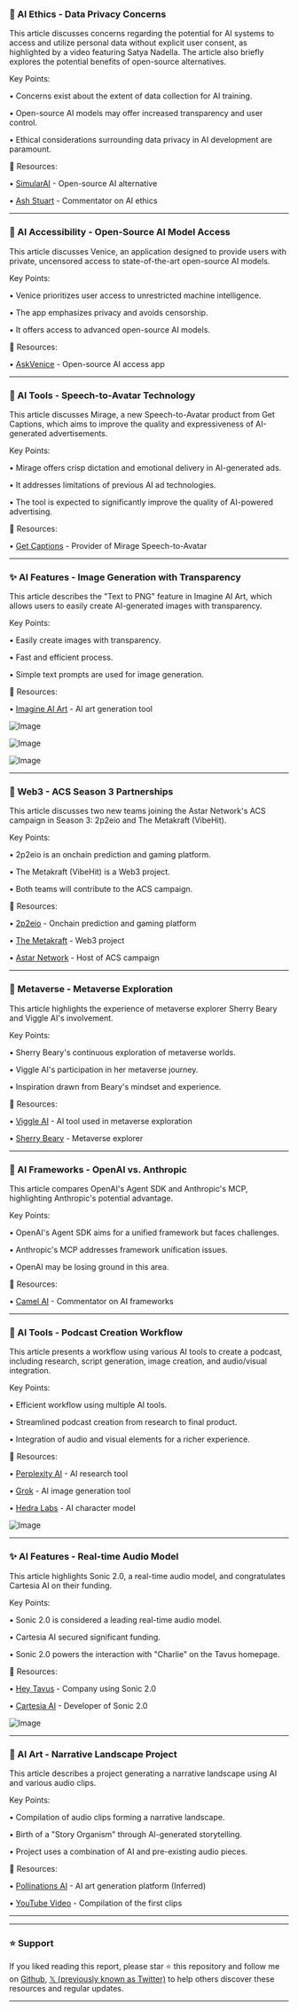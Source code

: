 ### 🤖 AI Ethics - Data Privacy Concerns

This article discusses concerns regarding the potential for AI systems to access and utilize personal data without explicit user consent, as highlighted by a video featuring Satya Nadella.  The article also briefly explores the potential benefits of open-source alternatives.

Key Points:

• Concerns exist about the extent of data collection for AI training.


• Open-source AI models may offer increased transparency and user control.


• Ethical considerations surrounding data privacy in AI development are paramount.


🔗 Resources:

• [SimularAI](https://x.com/SimularAI) - Open-source AI alternative


• [Ash Stuart](https://x.com/ash_stuart_) - Commentator on AI ethics


---
### 🤖 AI Accessibility - Open-Source AI Model Access

This article discusses Venice, an application designed to provide users with private, uncensored access to state-of-the-art open-source AI models.

Key Points:

• Venice prioritizes user access to unrestricted machine intelligence.


• The app emphasizes privacy and avoids censorship.


• It offers access to advanced open-source AI models.


🔗 Resources:

• [AskVenice](https://x.com/AskVenice) - Open-source AI access app


---
### 🚀 AI Tools - Speech-to-Avatar Technology

This article discusses Mirage, a new Speech-to-Avatar product from Get Captions, which aims to improve the quality and expressiveness of AI-generated advertisements.

Key Points:

• Mirage offers crisp dictation and emotional delivery in AI-generated ads.


• It addresses limitations of previous AI ad technologies.


• The tool is expected to significantly improve the quality of AI-powered advertising.


🔗 Resources:

• [Get Captions](https://x.com/getcaptionsapp) - Provider of Mirage Speech-to-Avatar


---
### ✨ AI Features - Image Generation with Transparency

This article describes the "Text to PNG" feature in Imagine AI Art, which allows users to easily create AI-generated images with transparency.

Key Points:

• Easily create images with transparency.


• Fast and efficient process.


• Simple text prompts are used for image generation.



🔗 Resources:

• [Imagine AI Art](https://x.com/Imagine_aiart) - AI art generation tool


![Image](https://pbs.twimg.com/media/Gl1566KXEAUh8XG?format=jpg&name=small)

![Image](https://pbs.twimg.com/media/Gl16EBVaQAA1Egh?format=jpg&name=small)

![Image](https://pbs.twimg.com/media/Gl1680vawAAixJg?format=jpg&name=small)

---
### 🤖 Web3 - ACS Season 3 Partnerships

This article discusses two new teams joining the Astar Network's ACS campaign in Season 3: 2p2eio and The Metakraft (VibeHit).

Key Points:

• 2p2eio is an onchain prediction and gaming platform.


• The Metakraft (VibeHit) is a Web3 project.


• Both teams will contribute to the ACS campaign.


🔗 Resources:

• [2p2eio](https://x.com/2p2eio) - Onchain prediction and gaming platform


• [The Metakraft](https://x.com/TheMetakraft) - Web3 project


• [Astar Network](https://x.com/AstarNetwork) -  Host of ACS campaign


---
### 🤖 Metaverse - Metaverse Exploration

This article highlights the experience of metaverse explorer Sherry Beary and Viggle AI's involvement.

Key Points:

• Sherry Beary's continuous exploration of metaverse worlds.


• Viggle AI's participation in her metaverse journey.


• Inspiration drawn from Beary's mindset and experience.


🔗 Resources:

• [Viggle AI](https://x.com/ViggleAI) - AI tool used in metaverse exploration


• [Sherry Beary](https://x.com/sherrybeary111) - Metaverse explorer


---
### 🤖 AI Frameworks - OpenAI vs. Anthropic

This article compares OpenAI's Agent SDK and Anthropic's MCP, highlighting Anthropic's potential advantage.

Key Points:

• OpenAI's Agent SDK aims for a unified framework but faces challenges.


• Anthropic's MCP addresses framework unification issues.


• OpenAI may be losing ground in this area.


🔗 Resources:

• [Camel AI](https://x.com/CamelAIOrg) - Commentator on AI frameworks


---
### 🚀 AI Tools - Podcast Creation Workflow

This article presents a workflow using various AI tools to create a podcast, including research, script generation, image creation, and audio/visual integration.

Key Points:

• Efficient workflow using multiple AI tools.


• Streamlined podcast creation from research to final product.


• Integration of audio and visual elements for a richer experience.



🔗 Resources:

• [Perplexity AI](https://x.com/perplexity_ai) - AI research tool


• [Grok](https://x.com/grok) - AI image generation tool


• [Hedra Labs](https://x.com/hedra_labs) - AI character model


![Image](https://pbs.twimg.com/ext_tw_video_thumb/1899642753329364992/pu/img/ppQVsPWObtEOefY5.jpg)


---
### ✨ AI Features - Real-time Audio Model

This article highlights Sonic 2.0, a real-time audio model, and congratulates Cartesia AI on their funding.

Key Points:

• Sonic 2.0 is considered a leading real-time audio model.


• Cartesia AI secured significant funding.


• Sonic 2.0 powers the interaction with "Charlie" on the Tavus homepage.


🔗 Resources:

• [Hey Tavus](https://x.com/heytavus) - Company using Sonic 2.0


• [Cartesia AI](https://x.com/cartesia_ai) - Developer of Sonic 2.0


![Image](https://pbs.twimg.com/amplify_video_thumb/1899479658774609920/img/39KNsjtkSWeAqY1h.jpg)


---
### 🤖 AI Art - Narrative Landscape Project

This article describes a project generating a narrative landscape using AI and various audio clips.

Key Points:

• Compilation of audio clips forming a narrative landscape.


• Birth of a "Story Organism" through AI-generated storytelling.


• Project uses a combination of AI and pre-existing audio pieces.


🔗 Resources:

• [Pollinations AI](https://x.com/pollinations_ai) - AI art generation platform (Inferred)


• [YouTube Video](https://youtu.be/YJ2FoPUE6M4) - Compilation of the first clips


---


---

### ⭐️ Support

If you liked reading this report, please star ⭐️ this repository and follow me on [Github](https://github.com/Drix10), [𝕏 (previously known as Twitter)](https://x.com/DRIX_10_) to help others discover these resources and regular updates.

---